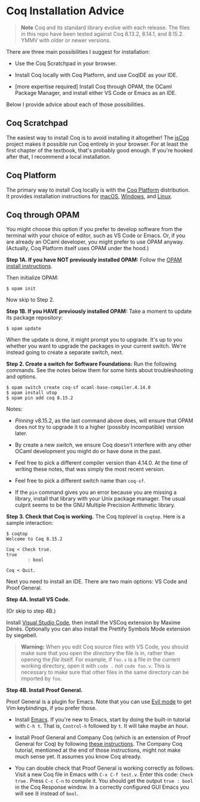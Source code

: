 # Coq Installation Advice

> **Note**
> Coq and its standard library evolve with each release. The files in this
> repo have been tested against Coq 8.13.2, 8.14.1, and 8.15.2. YMMV with
> older or newer versions.

There are three main possibilities I suggest for installation:

- Use the Coq Scratchpad in your browser.

- Install Coq locally with Coq Platform, and use CoqIDE as your IDE.

- [more expertise required] Install Coq through OPAM, the OCaml Package Manager,
  and install either VS Code or Emacs as an IDE.

Below I provide advice about each of those possibilities.

## Coq Scratchpad

The easiest way to install Coq is to avoid installing it altogether! The
[jsCoq][jsCoq] project makes it possible run Coq entirely in your browser. For
at least the first chapter of the textbook, that's probably good enough. If
you're hooked after that, I recommend a local installation.

[jsCoq]: https://coq.vercel.app/

## Coq Platform

The primary way to install Coq locally is with the [Coq Platform][coq-platform]
distribution. It provides installation instructions for
[macOS][coq-platform-mac], [Windows][coq-platform-win], and
[Linux][coq-platform-linux].

[coq-platform]: https://github.com/coq/platform/blob/main/README.md
[coq-platform-mac]: https://github.com/coq/platform/blob/main/doc/README_macOS.md
[coq-platform-win]: https://github.com/coq/platform/blob/main/doc/README_Windows.md
[coq-platform-linux]: https://github.com/coq/platform/blob/main/doc/README_Linux.md

## Coq through OPAM

You might choose this option if you prefer to develop software from the terminal
with your choice of editor, such as VS Code or Emacs. Or, if you are already an
OCaml developer, you might prefer to use OPAM anyway. (Actually, Coq Platform
itself uses OPAM under the hood.)

**Step 1A. If you have NOT previously installed OPAM:** Follow the
[OPAM install instructions][opam-install].

[opam-install]: https://opam.ocaml.org/doc/Install.html

Then initialize OPAM:

```console
$ opam init
```

Now skip to Step 2.

**Step 1B. If you HAVE previously installed OPAM:** Take a moment to update its
package repository:

```console
$ opam update
```

When the update is done, it might prompt you to upgrade. It's up to you
whether you want to upgrade the packages in your current switch. We're
instead going to create a separate switch, next.

**Step 2. Create a switch for Software Foundations:** Run the following
commands. See the notes below them for some hints about troubleshooting and
options.

```console
$ opam switch create coq-sf ocaml-base-compiler.4.14.0
$ opam install utop
$ opam pin add coq 8.15.2
```

Notes:

- *Pinning* v8.15.2, as the last command above does, will ensure that OPAM does
  not try to upgrade it to a higher (possibly incompatible) version later.

- By create a new *switch*, we ensure Coq doesn't interfere with any other OCaml
  development you might do or have done in the past.

- Feel free to pick a different compiler version than 4.14.0. At the time of
  writing these notes, that was simply the most recent version.

- Feel free to pick a different switch name than `coq-sf`.

- If the `pin` command gives you an error because you are missing a library,
  install that library with your Unix package manager. The usual culprit seems
  to be the GNU Multiple Precision Arithmetic library.

**Step 3. Check that Coq is working.** The Coq *toplevel* is `coqtop`. Here is a
sample interaction:

```console
$ coqtop
Welcome to Coq 8.15.2

Coq < Check true.
true
        : bool

Coq < Quit.
```

Next you need to install an IDE. There are two main options: VS Code and Proof
General.

**Step 4A. Install VS Code.**

(Or skip to step 4B.)

Install [Visual Studio Code][vsc-install], then install the VSCoq extension by
Maxime Dénès. Optionally you can also install the Prettify Symbols Mode
extension by siegebell.

[vsc-install]: https://code.visualstudio.com/

> **Warning:**
> When you edit Coq source files with VS Code, you should make sure that you
> open the *directory* the file is in, rather than opening the *file* itself.
> For example, if `foo.v` is a file in the current working directory, open it
> with `code .` not `code foo.v`. This is necessary to make sure that other
> files in the same directory can be imported by `foo`.

**Step 4B. Install Proof General.**

Proof General is a plugin for Emacs. Note that you can use
[Evil mode][evil-mode] to get Vim keybindings, if you prefer those.

- Install [Emacs][emacs]. If you're new to Emacs, start by doing the built-in
  tutorial with `C-h t`. That is, `Control-h` followed by `t`. It will take
  maybe an hour.

- Install Proof General and Company Coq (which is an extension of Proof General
  for Coq) by following [these instructions][company-coq]. The Company Coq
  tutorial, mentioned at the end of those instructions, might not make much
  sense yet. It assumes you know Coq already.

- You can double check that Proof General is working correctly as follows. Visit
  a new Coq file in Emacs with `C-x C-f test.v`. Enter this code: `Check true.`
  Press `C-c C-n` to compile it. You should get the output `true : bool` in the
  Coq Response window. In a correctly configured GUI Emacs you will see &Bopf;
  instead of `bool`.

[evil-mode]: https://evil.readthedocs.io/en/latest/overview.html#installation-via-package-el
[emacs]: https://www.gnu.org/software/emacs/download.html
[company-coq]: https://github.com/cpitclaudel/company-coq#setup
 
